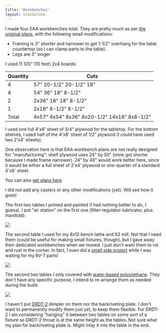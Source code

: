 ```yaml
---
title: 'Workbenches'
layout: standalone
---
```


I made four EAA workbenches total. They are pretty much as per [the original plans](https://www.eaa.org/eaa/aircraft-building/builderresources/while-youre-building/building-articles/tools-and-workshop/worktables), with the following small modifications:

- Framing is 3" shorter and narrower to get 1-1/2" overhang for the table countertop (so I can clamp parts to the table).
- Legs are 3" longer

I used 11 120" (10 feet) 2x4 boards:

| Quantity | Cuts                                        |
| -------- | ------------------------------------------- |
| 4        | 57" 20-1/2" 20-1/2" 18"                     |
| 4        | 54" 36" 18" 8-1/2"                          |
| 2        | 2x36" 18" 18" 8-1/2"                        |
| 1        | 2x18" 8-1/2" 8-1/2"                         |
| Total    | 4x57" 4x54" 8x36" 8x20-1/2" 14x18" 8x8-1/2" |

I used one full 4'x8' sheet of 3/4" plywood for the tabletop. For the bottom shelves, I used half of the 4'x8' sheet of 1/2" plywood (I could have used two 2'x4' sheets).

One observation here is that EAA workbench plans are not really designed for "manufacturing": shelf plywood uses 24" by 50" (mine got shorter because I made frame narrower). 24" by 48" would work better here, since it would be either a full sheet of 2'x4' plywood or one-quarter of a standard 4'x8' sheet.

You can also [get plans here](http://www.communitygroundworks.org/sites/default/files/workbench_plans_SA1.pdf)

I did not add any casters or any other modifications (yet). Will see how it goes!

The first two tables I primed and painted (I had nothing better to do, I guess). I put "air station" on the first one (filter-regulator-lubricator, plus manifold):

![](2-first-table-air-station.jpeg)

The second table I used for my 8x12 bench lathe and X2 mill. Not that I need them (could be useful for making small fixtures, though), but I gave away their dedicated workbenches when we moved. I just don't want them to rot and rust in the corner. In fact, I even did a [small side project](5-side-project.jpeg) while I was waiting for my RV-7 parts!

![](3-second-table-machines.jpeg)

The second two tables I only covered with [water-based polyurethane](./4-polyurethane.jpeg). They don't have any specific purpose, I intend to re-arrange them as needed during the build.

![](1-second-two-tables.jpeg)

I haven't put [DRDT-2](http://experimentalaero.com/products/DRDT-2/DRDT-2.html) dimpler on them nor the backriveting plate. I don't want to permanently modify them just yet, to keep them flexible. For DRDT-2 I am considering "hanging" it between two tables on some sort of a fixture so DRDT-2 throat is at the same height as the tables. Not sure what my plan for backriveting plate is. Might inlay it into the table in the end.
